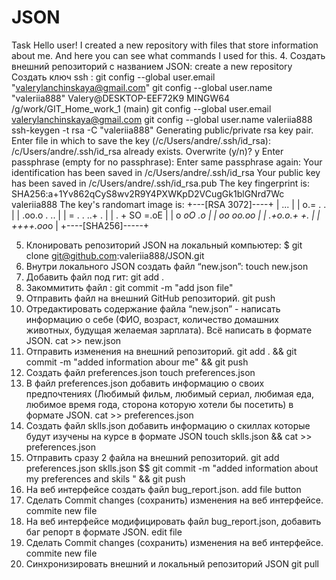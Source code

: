 # JSON
Task
Hello user!
I created a new repository with files that store information about me.
And here you can see what commands I used for this.
4. Создать внешний репозиторий c названием JSON: create a new repository
Создать ключ ssh : 
git config --global user.email "valerylanchinskaya@gmail.com"
git config --global user.name "valeriia888"
Valery@DESKTOP-EEF72K9 MINGW64 /g/work/GIT_Home_work_1 (main)
git config --global user.email
valerylanchinskaya@gmail.com
git config --global user.name
valeriia888
ssh-keygen -t rsa -C "valeriia888"
Generating public/private rsa key pair.
Enter file in which to save the key (/c/Users/andre/.ssh/id_rsa):
/c/Users/andre/.ssh/id_rsa already exists.
Overwrite (y/n)? y
Enter passphrase (empty for no passphrase):
Enter same passphrase again:
Your identification has been saved in /c/Users/andre/.ssh/id_rsa
Your public key has been saved in /c/Users/andre/.ssh/id_rsa.pub
The key fingerprint is:
SHA256:a+1Yv862qCyS8wv2R9Y4PXWKpD2VCugGk1blGNrd7Wc valeriia888
The key's randomart image is:
+---[RSA 3072]----+
|      ...        |
|     o.= . .     |
|    .oo.o . ..   |
|    = . . ..+ .  |
|   . +  SO =.oE  |
|      o *oO .o   |
|    oo oo.oo     |
|   .+o.o.+ +.    |
|     ++++.oo*o   |
+----[SHA256]-----+

 5. Клонировать репозиторий JSON на локальный компьютер: $ git clone git@github.com:valeriia888/JSON.git
 6. Внутри локального JSON создать файл “new.json”: touch new.json
 7. Добавить файл под гит:  git add .
 8. Закоммитить файл :  git commit -m "add json file"
 9. Отправить файл на внешний GitHub репозиторий. git push
 10. Отредактировать содержание файла “new.json” - написать информацию о себе (ФИО, возраст, количество домашних животных, будущая желаемая зарплата). Всё написать в формате JSON.
 cat >> new.json
11. Отправить изменения на внешний репозиторий. 
git add . && git commit -m "added  information abour me" && git push
 12. Создать файл preferences.json  touch preferences.json
 13. В файл preferences.json добавить информацию о своих предпочтениях (Любимый фильм, любимый сериал, любимая еда, любимое время года, сторона которую хотели бы посетить) в формате JSON.
 cat >> preferences.json
14. Создать файл sklls.json добавить информацию о скиллах которые будут изучены на курсе в формате JSON  touch sklls.json && cat >> preferences.json
 15. Отправить сразу 2 файла на внешний репозиторий.
git add preferences.json  sklls.json $$ git commit -m "added  information about my preferences and skils " && git push
 16. На веб интерфейсе создать файл bug_report.json. add file button
 17. Сделать Commit changes (сохранить) изменения на веб интерфейсе. commite new file 
 18. На веб интерфейсе модифицировать файл bug_report.json, добавить баг репорт в формате JSON. edit file
 19. Сделать Commit changes (сохранить) изменения на веб интерфейсе. commite new file
 20. Синхронизировать внешний и локальный репозиторий JSON git pull
